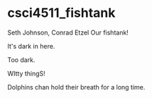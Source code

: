 csci4511_fishtank
=================
Seth Johnson, Conrad Etzel
Our fishtank!

It's dark in here.

Too dark.

WItty thingS!

Dolphins chan hold their breath for a long time.
